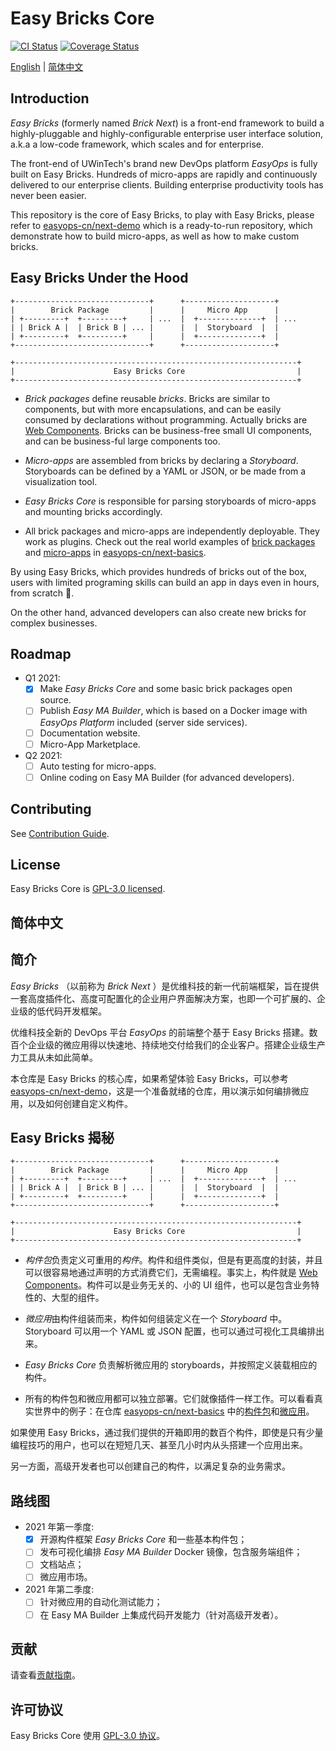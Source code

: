 # Easy Bricks Core

[![CI Status](https://github.com/easyops-cn/next-core/workflows/CI/badge.svg?event=push)](https://github.com/easyops-cn/next-core/actions?query=workflow%3ACI)
[![Coverage Status](https://coveralls.io/repos/github/easyops-cn/next-core/badge.svg?branch=master)](https://coveralls.io/github/easyops-cn/next-core?branch=master)

[English](#readme) | [简体中文](#简体中文)

## Introduction

_Easy Bricks_ (formerly named _Brick Next_) is a front-end framework to build a highly-pluggable and highly-configurable enterprise user interface solution, a.k.a a low-code framework, which scales and for enterprise.

The front-end of UWinTech's brand new DevOps platform _EasyOps_ is fully built on Easy Bricks. Hundreds of micro-apps are rapidly and continuously delivered to our enterprise clients. Building enterprise productivity tools has never been easier.

This repository is the core of Easy Bricks, to play with Easy Bricks, please refer to [easyops-cn/next-demo](https://github.com/easyops-cn/next-demo) which is a ready-to-run repository, which demonstrate how to build micro-apps, as well as how to make custom bricks.

## Easy Bricks Under the Hood

```
+------------------------------+      +--------------------+
|        Brick Package         |      |     Micro App      |
| +---------+  +---------+     | ...  |  +--------------+  | ...
| | Brick A |  | Brick B | ... |      |  |  Storyboard  |  |
| +---------+  +---------+     |      |  +--------------+  |
+------------------------------+      +--------------------+

+---------------------------------------------------------------+
|                      Easy Bricks Core                         |
+---------------------------------------------------------------+
```

- _Brick packages_ define reusable _bricks_. Bricks are similar to components, but with more encapsulations, and can be easily consumed by declarations without programming. Actually bricks are [Web Components](https://developer.mozilla.org/en-US/docs/Web/Web_Components). Bricks can be business-free small UI components, and can be business-ful large components too.

- _Micro-apps_ are assembled from bricks by declaring a _Storyboard_. Storyboards can be defined by a YAML or JSON, or be made from a visualization tool.

- _Easy Bricks Core_ is responsible for parsing storyboards of micro-apps and mounting bricks accordingly.

- All brick packages and micro-apps are independently deployable. They work as plugins. Check out the real world examples of [brick packages](https://github.com/easyops-cn/next-basics/tree/master/bricks) and [micro-apps](https://github.com/easyops-cn/next-basics/tree/master/micro-apps) in [easyops-cn/next-basics](https://github.com/easyops-cn/next-basics).

By using Easy Bricks, which provides hundreds of bricks out of the box, users with limited programing skills can build an app in days even in hours, from scratch 🍻.

On the other hand, advanced developers can also create new bricks for complex businesses.

## Roadmap

- Q1 2021:
  - [x] Make _Easy Bricks Core_ and some basic brick packages open source.
  - [ ] Publish _Easy MA Builder_, which is based on a Docker image with _EasyOps Platform_ included (server side services).
  - [ ] Documentation website.
  - [ ] Micro-App Marketplace.
- Q2 2021:
  - [ ] Auto testing for micro-apps.
  - [ ] Online coding on Easy MA Builder (for advanced developers).

## Contributing

See [Contribution Guide](./CONTRIBUTING.md).

## License

Easy Bricks Core is [GPL-3.0 licensed](./COPYING).

## 简体中文

## 简介

_Easy Bricks_ （以前称为 _Brick Next_ ）是优维科技的新一代前端框架，旨在提供一套高度插件化、高度可配置化的企业用户界面解决方案，也即一个可扩展的、企业级的低代码开发框架。

优维科技全新的 DevOps 平台 _EasyOps_ 的前端整个基于 Easy Bricks 搭建。数百个企业级的微应用得以快速地、持续地交付给我们的企业客户。搭建企业级生产力工具从未如此简单。

本仓库是 Easy Bricks 的核心库，如果希望体验 Easy Bricks，可以参考 [easyops-cn/next-demo](https://github.com/easyops-cn/next-demo)，这是一个准备就绪的仓库，用以演示如何编排微应用，以及如何创建自定义构件。

## Easy Bricks 揭秘

```
+------------------------------+      +--------------------+
|        Brick Package         |      |     Micro App      |
| +---------+  +---------+     | ...  |  +--------------+  | ...
| | Brick A |  | Brick B | ... |      |  |  Storyboard  |  |
| +---------+  +---------+     |      |  +--------------+  |
+------------------------------+      +--------------------+

+---------------------------------------------------------------+
|                      Easy Bricks Core                         |
+---------------------------------------------------------------+
```

- *构件包*负责定义可重用的*构件*。构件和组件类似，但是有更高度的封装，并且可以很容易地通过声明的方式消费它们，无需编程。事实上，构件就是 [Web Components](https://developer.mozilla.org/en-US/docs/Web/Web_Components)。构件可以是业务无关的、小的 UI 组件，也可以是包含业务特性的、大型的组件。

- *微应用*由构件组装而来，构件如何组装定义在一个 _Storyboard_ 中。Storyboard 可以用一个 YAML 或 JSON 配置，也可以通过可视化工具编排出来。

- _Easy Bricks Core_ 负责解析微应用的 storyboards，并按照定义装载相应的构件。

- 所有的构件包和微应用都可以独立部署。它们就像插件一样工作。可以看看真实世界中的例子：在仓库 [easyops-cn/next-basics](https://github.com/easyops-cn/next-basics) 中的[构件包](https://github.com/easyops-cn/next-basics/tree/master/bricks)和[微应用](https://github.com/easyops-cn/next-basics/tree/master/micro-apps)。

如果使用 Easy Bricks，通过我们提供的开箱即用的数百个构件，即使是只有少量编程技巧的用户，也可以在短短几天、甚至几小时内从头搭建一个应用出来。

另一方面，高级开发者也可以创建自己的构件，以满足复杂的业务需求。

## 路线图

- 2021 年第一季度:
  - [x] 开源构件框架 _Easy Bricks Core_ 和一些基本构件包；
  - [ ] 发布可视化编排 _Easy MA Builder_ Docker 镜像，包含服务端组件；
  - [ ] 文档站点；
  - [ ] 微应用市场。
- 2021 年第二季度:
  - [ ] 针对微应用的自动化测试能力；
  - [ ] 在 Easy MA Builder 上集成代码开发能力（针对高级开发者）。

## 贡献

请查看[贡献指南](./CONTRIBUTING.md)。

## 许可协议

Easy Bricks Core 使用 [GPL-3.0 协议](./COPYING)。
